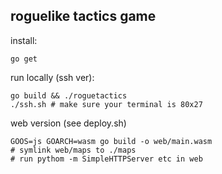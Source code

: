 ## roguelike tactics game

install:
```
go get
```

run locally (ssh ver):
```
go build && ./roguetactics
./ssh.sh # make sure your terminal is 80x27
```

web version (see deploy.sh)
```
GOOS=js GOARCH=wasm go build -o web/main.wasm
# symlink web/maps to ./maps
# run pythom -m SimpleHTTPServer etc in web
```